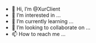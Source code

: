 - 👋 Hi, I’m @XurClient
- 👀 I’m interested in ...
- 🌱 I’m currently learning ...
- 💞️ I’m looking to collaborate on ...
- 📫 How to reach me ...

<!---
XurClient/XurClient is a ✨ special ✨ repository because its `README.md` (this file) appears on your GitHub profile.
You can click the Preview link to take a look at your changes.
--->
